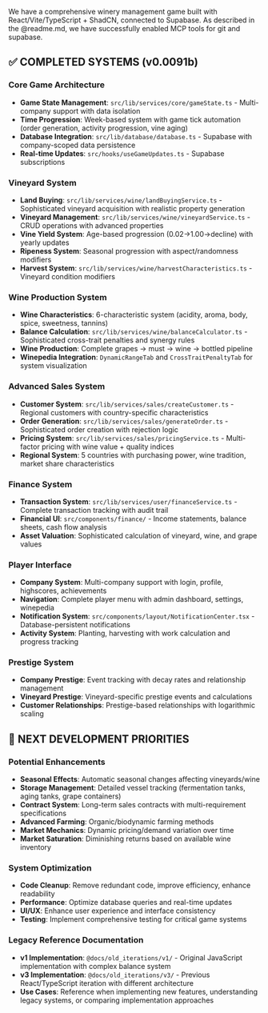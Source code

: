 We have a comprehensive winery management game built with React/Vite/TypeScript + ShadCN, connected to Supabase. As described in the @readme.md, we have successfully enabled MCP tools for git and supabase.

## ✅ **COMPLETED SYSTEMS** (v0.0091b)

### **Core Game Architecture**
- **Game State Management**: `src/lib/services/core/gameState.ts` - Multi-company support with data isolation
- **Time Progression**: Week-based system with game tick automation (order generation, activity progression, vine aging)
- **Database Integration**: `src/lib/database/database.ts` - Supabase with company-scoped data persistence
- **Real-time Updates**: `src/hooks/useGameUpdates.ts` - Supabase subscriptions

### **Vineyard System**
- **Land Buying**: `src/lib/services/wine/landBuyingService.ts` - Sophisticated vineyard acquisition with realistic property generation
- **Vineyard Management**: `src/lib/services/wine/vineyardService.ts` - CRUD operations with advanced properties
- **Vine Yield System**: Age-based progression (0.02→1.00→decline) with yearly updates
- **Ripeness System**: Seasonal progression with aspect/randomness modifiers
- **Harvest System**: `src/lib/services/wine/harvestCharacteristics.ts` - Vineyard condition modifiers

### **Wine Production System**
- **Wine Characteristics**: 6-characteristic system (acidity, aroma, body, spice, sweetness, tannins)
- **Balance Calculation**: `src/lib/services/wine/balanceCalculator.ts` - Sophisticated cross-trait penalties and synergy rules
- **Wine Production**: Complete grapes → must → wine → bottled pipeline
- **Winepedia Integration**: `DynamicRangeTab` and `CrossTraitPenaltyTab` for system visualization

### **Advanced Sales System**
- **Customer System**: `src/lib/services/sales/createCustomer.ts` - Regional customers with country-specific characteristics
- **Order Generation**: `src/lib/services/sales/generateOrder.ts` - Sophisticated order creation with rejection logic
- **Pricing System**: `src/lib/services/sales/pricingService.ts` - Multi-factor pricing with wine value + quality indices
- **Regional System**: 5 countries with purchasing power, wine tradition, market share characteristics

### **Finance System**
- **Transaction System**: `src/lib/services/user/financeService.ts` - Complete transaction tracking with audit trail
- **Financial UI**: `src/components/finance/` - Income statements, balance sheets, cash flow analysis
- **Asset Valuation**: Sophisticated calculation of vineyard, wine, and grape values

### **Player Interface**
- **Company System**: Multi-company support with login, profile, highscores, achievements
- **Navigation**: Complete player menu with admin dashboard, settings, winepedia
- **Notification System**: `src/components/layout/NotificationCenter.tsx` - Database-persistent notifications
- **Activity System**: Planting, harvesting with work calculation and progress tracking

### **Prestige System**
- **Company Prestige**: Event tracking with decay rates and relationship management
- **Vineyard Prestige**: Vineyard-specific prestige events and calculations
- **Customer Relationships**: Prestige-based relationships with logarithmic scaling

## 🎯 **NEXT DEVELOPMENT PRIORITIES**

### **Potential Enhancements**
- **Seasonal Effects**: Automatic seasonal changes affecting vineyards/wine
- **Storage Management**: Detailed vessel tracking (fermentation tanks, aging tanks, grape containers)
- **Contract System**: Long-term sales contracts with multi-requirement specifications
- **Advanced Farming**: Organic/biodynamic farming methods
- **Market Mechanics**: Dynamic pricing/demand variation over time
- **Market Saturation**: Diminishing returns based on available wine inventory

### **System Optimization**
- **Code Cleanup**: Remove redundant code, improve efficiency, enhance readability
- **Performance**: Optimize database queries and real-time updates
- **UI/UX**: Enhance user experience and interface consistency
- **Testing**: Implement comprehensive testing for critical game systems

### **Legacy Reference Documentation**
- **v1 Implementation**: `@docs/old_iterations/v1/` - Original JavaScript implementation with complex balance system
- **v3 Implementation**: `@docs/old_iterations/v3/` - Previous React/TypeScript iteration with different architecture
- **Use Cases**: Reference when implementing new features, understanding legacy systems, or comparing implementation approaches 
